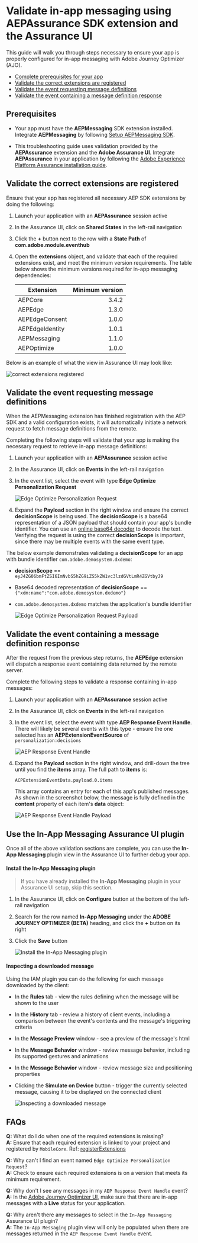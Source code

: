 # Validate in-app messaging using AEPAssurance SDK extension and the Assurance UI

This guide will walk you through steps necessary to ensure your app is properly configured for in-app messaging with Adobe Journey Optimizer (AJO).

- [Complete prerequisites for your app](#prerequisites)
- [Validate the correct extensions are registered](#validate-the-correct-extensions-are-registered)
- [Validate the event requesting message definitions](#validate-the-event-requesting-message-definitions)
- [Validate the event containing a message definition response](#validate-the-event-containing-a-message-definition-response)

## Prerequisites

- Your app must have the **AEPMessaging** SDK extension installed. Integrate **AEPMessaging** by following [Setup AEPMessaging SDK](./../setup-sdk.md).

- This troubleshooting guide uses validation provided by the **AEPAssurance** extension and the **Adobe Assurance UI**. Integrate **AEPAssurance** in your application by following the [Adobe Experience Platform Assurance installation guide](./../../../foundation-extensions/adobe-experience-platform-assurance).

## Validate the correct extensions are registered

Ensure that your app has registered all necessary AEP SDK extensions by doing the following:

1. Launch your application with an **AEPAssurance** session active

1. In the Assurance UI, click on **Shared States** in the left-rail navigation

1. Click the **+** button next to the row with a **State Path** of **com.adobe.module.eventhub**

1. Open the **extensions** object, and validate that each of the required extensions exist, and meet the minimum version requirements. The table below shows the minimum versions required for in-app messaging dependencies:

    | Extension       | Minimum version |
    | --------------- | --------------: |
    | AEPCore         | 3.4.2           |
    | AEPEdge         | 1.3.0           |
    | AEPEdgeConsent  | 1.0.0           |
    | AEPEdgeIdentity | 1.0.1           |
    | AEPMessaging    | 1.1.0           |
    | AEPOptimize     | 1.0.0           |

Below is an example of what the view in Assurance UI may look like:

![correct extensions registered](./../../../.gitbook/assets/message_configuration.png)

## Validate the event requesting message definitions

When the AEPMessaging extension has finished registration with the AEP SDK and a valid configuration exists, it will automatically initiate a network request to fetch message definitions from the remote.

Completing the following steps will validate that your app is making the necessary request to retrieve in-app message definitions:

1. Launch your application with an **AEPAssurance** session active

1. In the Assurance UI, click on **Events** in the left-rail navigation

1. In the event list, select the event with type **Edge Optimize Personalization Request**

    ![Edge Optimize Personalization Request](./../../../.gitbook/assets/message_request.png)

1. Expand the **Payload** section in the right window and ensure the correct **decisionScope** is being used. The **decisionScope** is a base64 representation of a JSON payload that should contain your app's bundle identifier. You can use an [online base64 decoder](https://www.base64decode.org/) to decode the text. Verifying the request is using the correct **decisionScope** is important, since there may be multiple events with the same event type.

The below example demonstrates validating a **decisionScope** for an app with bundle identifier `com.adobe.demosystem.dxdemo`:
- **decisionScope** == `eyJ4ZG06bmFtZSI6ImNvbS5hZG9iZS5kZW1vc3lzdGVtLmR4ZGVtbyJ9`
- Base64 decoded representation of **decisionScope** == `{"xdm:name":"com.adobe.demosystem.dxdemo"}`
- `com.adobe.demosystem.dxdemo` matches the application's bundle identifier

    ![Edge Optimize Personalization Request Payload](./../../../.gitbook/assets/message_request_payload.png)

## Validate the event containing a message definition response

After the request from the previous step returns, the **AEPEdge** extension will dispatch a response event containing data returned by the remote server.

Complete the following steps to validate a response containing in-app messages:

1. Launch your application with an **AEPAssurance** session active

1. In the Assurance UI, click on **Events** in the left-rail navigation

1. In the event list, select the event with type **AEP Response Event Handle**. There will likely be several events with this type - ensure the one selected has an **AEPExtensionEventSource** of `personalization:decisions`

    ![AEP Response Event Handle](./../../../.gitbook/assets/message_response.png)

1. Expand the **Payload** section in the right window, and drill-down the tree until you find the **items** array. The full path to **items** is:

    ```
    ACPExtensionEventData.payload.0.items
    ```

    This array contains an entry for each of this app's published messages. As shown in the screenshot below, the message is fully defined in the **content** property of each item's **data** object:

    ![AEP Response Event Handle Payload](./../../../.gitbook/assets/message_response_payload.png)

## Use the In-App Messaging Assurance UI plugin

Once all of the above validation sections are complete, you can use the **In-App Messaging** plugin view in the Assurance UI to further debug your app.

#### Install the In-App Messaging plugin

> If you have already installed the **In-App Messaging** plugin in your Assurance UI setup, skip this section.

1. In the Assurance UI, click on **Configure** button at the bottom of the left-rail navigation

1. Search for the row named **In-App Messaging** under the **ADOBE JOURNEY OPTIMIZER (BETA)** heading, and click the **+** button on its right

1. Click the **Save** button

    ![Install the In-App Messaging plugin](./../../../.gitbook/assets/install_iam_plugin.png)

#### Inspecting a downloaded message

Using the IAM plugin you can do the following for each message downloaded by the client:

- In the **Rules** tab - view the rules defining when the message will be shown to the user
- In the **History** tab - review a history of client events, including a comparison between the event's contents and the message's triggering criteria
- In the **Message Preview** window - see a preview of the message's html
- In the **Message Behavior** window - review message behavior, including its supported gestures and animations
- In the **Message Behavior** window - review message size and positioning properties
- Clicking the **Simulate on Device** button - trigger the currently selected message, causing it to be displayed on the connected client

    ![Inspecting a downloaded message](./../../../.gitbook/assets/iam_simulation.png)

## FAQs

**Q:** What do I do when one of the required extensions is missing? <br />
**A:** Ensure that each required extension is linked to your project and registered by `MobileCore`. Ref: [registerExtensions](./../../../foundation-extensions/mobile-core/mobile-core-api-reference#registerextension-s)

**Q:** Why can't I find an event named `Edge Optimize Personalization Request`? <br />
**A:** Check to ensure each required extensions is on a version that meets its minimum requirement.

**Q:** Why don't I see any messages in my `AEP Response Event Handle` event? <br />
**A:** In the [Adobe Journey Optimizer UI](https://experience.adobe.com/#/@/journey-optimizer/home), make sure that there are in-app messages with a **Live** status for your application.

**Q:** Why aren't there any messages to select in the `In-App Messaging` Assurance UI plugin? <br />
**A:** The `In-App Messaging` plugin view will only be populated when there are messages returned in the `AEP Response Event Handle` event.
